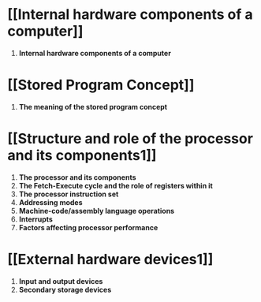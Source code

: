 # [[Internal hardware components of a computer]]
1. **Internal hardware components of a computer**

# [[Stored Program Concept]]
1. **The meaning of the stored program concept**

# [[Structure and role of the processor and its components1]]
1. **The processor and its components**
2. **The Fetch-Execute cycle and the role of registers within it**
3. **The processor instruction set**
4. **Addressing modes**
5. **Machine-code/assembly language operations**
6. **Interrupts**
7. **Factors affecting processor performance**

# [[External hardware devices1]]
1. **Input and output devices**
2. **Secondary storage devices**